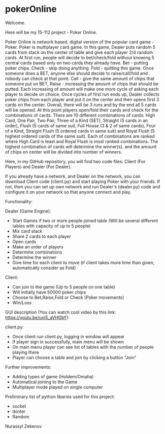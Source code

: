 # pokerOnline

Welcome.

Here will be my 15-112 project - Poker Online.

Poker Online is network based, digital version of the popular card game - Poker. Poker is multiplayer card game. In this game, Dealer puts random 5 cards from stack on the center of table and give each player 2/4 random cards. At first run, people will decide to bet/check/fold without knowing 5 central cards based only on two cards they already have. Bet - putting poker chips. Check - skip doing anything. Fold - quitting this game. Once someone does a BET, anyone else should decide to raise/call/fold and nobody can check at that point. Call - give the same amount of chips that someone put on BET, Raise - increasing the amount of chips that should be putted. Each increasing of amount will make one more cycle of asking each player to decide on choice. Once cycles of first run ends up, Dealer collects poker chips from each player and put it on the center and then opens first 3 cards on the center. Overall, there will be 3 runs and by the end all 5 cards will be opened. At this point players open/fold their cards and check for the combinations of cards. There are 10 different combinations of cards: High Card, One Pair, Two Pair, Three of a Kind (SET), Straight (5 cards in an order), Flush (5 cards of same suit, Full House (3 & 2 of same cards), Four of a Kind, Straight Flush (5 ordered cards in same suit) and Royal Flush (5 highest ordered cards of the same suit). Each of combinations are ranked where High Card is least and Royal Flush is most ranked combinations. The highest combination of cards will determine the winner(s), and the amount of chips on center will be divided into number of winners.

Here, in my GitHub repository, you will find two code files: Client (For Players) and Dealer (For Dealer). 

If you already have a network, and Dealer on the network, you can download Client code (client.py) and start playing Poker with your friends. If not, then you can set up own network and run Dealer's (dealer.py) code and configure it on your network so that anyone connect and play.

Functionality:

Dealer (Game Engine): 
- Start Games if two or more people joined table (Will be several different tables with capacity of up to 5 people)
- Mix card stack
- Share 2 cards to each player
- Open cards
- Make an order of players
- Determine combinations
- Determine the winner
- Give time for each client to move (if client takes more time than given, automatically consider as Fold)

Client:
- Can join to the game (Up to 5 people on one table)
- Will initially have 50000 poker chips
- Choose to Bet,Raise,Fold or Check (Poker movements)
- Win/Loss

GUI description (You can watch cool video by this link: https://youtu.be/uxiS_aVHGbY):

client.py:
- Once client run client.py, logging in window will appear
- If player sign in successfully, main menu will be shown
- On main menu player can see list of tables with the number of people playing there
- Player can choose a table and join by clicking a button "Join"


Further improvements:
- Adding types of game (Holdem/Omaha)
- Automatical joining to the Game
- Multiplayer mode played on single computer

Preliminary list of python libaries used for this project:
- socket
- tkinter
- Random

Nurassyl Zekenov



